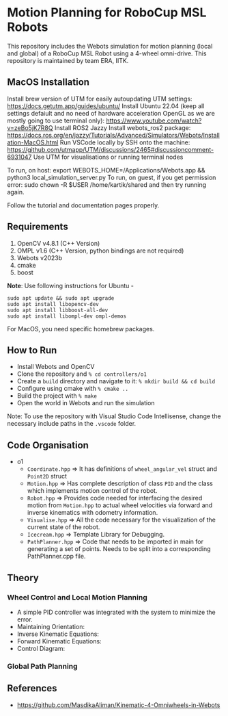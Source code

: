 # Motion Planning for RoboCup MSL Robots

This repository includes the Webots simulation for motion planning (local and global) of a RoboCup MSL Robot using a 4-wheel omni-drive. This repository is maintained by team ERA, IITK.

## MacOS Installation

Install brew version of UTM for easily autoupdating
UTM settings: <https://docs.getutm.app/guides/ubuntu/>
Install Ubuntu 22.04 (keep all settings defaiult and no need of hardware acceleration OpenGL as we are mostly going to use terminal only): <https://www.youtube.com/watch?v=zeBo5jK7R8Q>
Install ROS2 Jazzy
Install webots_ros2 package:
<https://docs.ros.org/en/jazzy/Tutorials/Advanced/Simulators/Webots/Installation-MacOS.html>
Run VSCode locally by SSH onto the machine: <https://github.com/utmapp/UTM/discussions/2465#discussioncomment-6931047>
Use UTM for visualisations or running terminal nodes

To run, on host: export WEBOTS_HOME=/Applications/Webots.app && python3 local_simulation_server.py
To run, on guest, if you get permission error: sudo chown -R $USER /home/kartik/shared
and then try running again.

Follow the tutorial and documentation pages properly.

## Requirements

1. OpenCV v4.8.1 (C++ Version)
2. OMPL v1.6 (C++ Version, python bindings are not required)
2. Webots v2023b
3. cmake
4. boost

__Note__: Use following instructions for Ubuntu -

```
sudo apt update && sudo apt upgrade
sudo apt install libopencv-dev
sudo apt install libboost-all-dev
sudo apt install libompl-dev ompl-demos
```

For MacOS, you need specific homebrew packages.

## How to Run

- Install Webots and OpenCV
- Clone the repository and `% cd controllers/o1`
- Create a `build` directory and navigate to it: `% mkdir build && cd build`
- Configure using cmake with `% cmake ..`
- Build the project with `% make`
- Open the world in Webots and run the simulation

Note: To use the repository with Visual Studio Code Intellisense, change the necessary include paths in the `.vscode` folder.

## Code Organisation

- o1
  - `Coordinate.hpp` => It has definitions of `wheel_angular_vel` struct and `Point2D` struct
  - `Motion.hpp` => Has complete description of class `PID` and the class which implements motion control of the robot.
  - `Robot.hpp` => Provides code needed for interfacing the desired motion from `Motion.hpp` to actual wheel velocities via forward and inverse kinematics with odometry information.
  - `Visualise.hpp` => All the code necessary for the visualization of the current state of the robot.
  - `Icecream.hpp` => Template Library for Debugging.
  - `PathPlanner.hpp` => Code that needs to be imported in main for generating a set of points. Needs to be split into a corresponding PathPlanner.cpp file.

## Theory

### Wheel Control and Local Motion Planning

- A simple PID controller was integrated with the system to minimize the error.
- Maintaining Orientation:
- Inverse Kinematic Equations:
- Forward Kinematic Equations:
- Control Diagram:

### Global Path Planning

## References

- <https://github.com/MasdikaAliman/Kinematic-4-Omniwheels-in-Webots>
